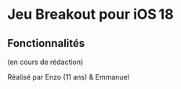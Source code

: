 # Jeu Breakout pour iOS 18


## Fonctionnalités
(en cours de rédaction)


Réalisé par Enzo (11 ans) & Emmanuel
